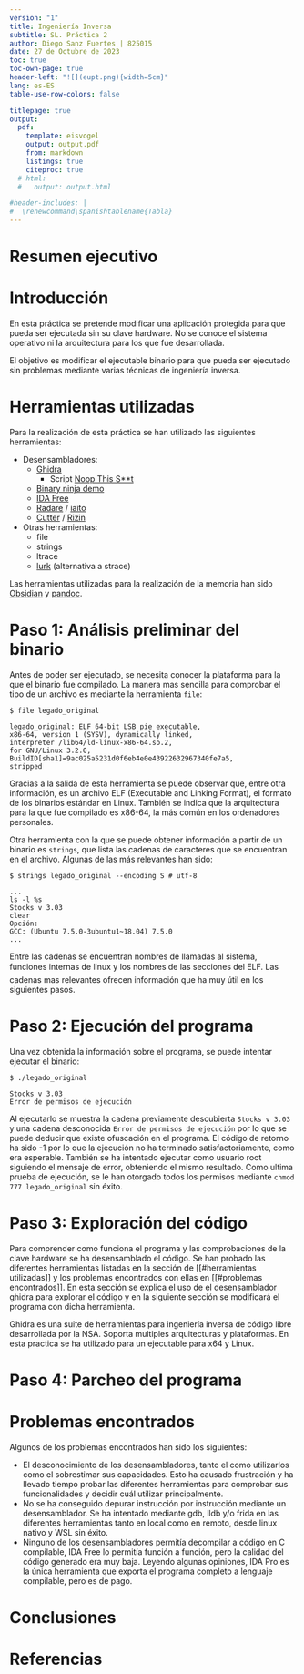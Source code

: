 ```yaml
---
version: "1"
title: Ingeniería Inversa
subtitle: SL. Práctica 2
author: Diego Sanz Fuertes | 825015
date: 27 de Octubre de 2023
toc: true
toc-own-page: true
header-left: "![](eupt.png){width=5cm}"
lang: es-ES
table-use-row-colors: false

titlepage: true
output:
  pdf:
    template: eisvogel
    output: output.pdf
    from: markdown
    listings: true
    citeproc: true
  # html:
  #   output: output.html

#header-includes: |
#  \renewcommand\spanishtablename{Tabla}
---
```


# Resumen ejecutivo


# Introducción

En esta práctica se pretende modificar una aplicación protegida para que pueda ser ejecutada sin su clave hardware. No se conoce el sistema operativo ni la arquitectura para los que fue desarrollada. 

El objetivo es modificar el ejecutable binario para que pueda ser ejecutado sin problemas mediante varias técnicas de ingeniería inversa.

# Herramientas utilizadas

Para la realización de esta práctica se han utilizado las siguientes herramientas:
+ Desensambladores:
	+ [Ghidra](https://ghidra-sre.org/)
		+ Script [Noop This S\*\*t](https://github.com/nullteilerfrei/reversing-class/blob/master/scripts/java/NopThisShit.java)
	+ [Binary ninja demo](https://binary.ninja/)
	+ [IDA Free](https://hex-rays.com/ida-free/)
	+ [Radare](https://www.radare.org/n/radare2.html) / [iaito](https://www.radare.org/n/iaito.html)
	+ [Cutter](https://cutter.re/) / [Rizin](https://rizin.re/)
+ Otras herramientas:
	+ file
	+ strings
	+ ltrace
	+ [lurk](https://github.com/JakWai01/lurk) (alternativa a strace)

Las herramientas utilizadas para la realización de la memoria han sido [Obsidian](https://obsidian.md/) y [pandoc](https://pandoc.org/).
# Paso 1: Análisis preliminar del binario

Antes de poder ser ejecutado, se necesita conocer la plataforma para la que el binario fue compilado. La manera mas sencilla para comprobar el tipo de un archivo es mediante la herramienta `file`:

```
$ file legado_original

legado_original: ELF 64-bit LSB pie executable, 
x86-64, version 1 (SYSV), dynamically linked, 
interpreter /lib64/ld-linux-x86-64.so.2, 
for GNU/Linux 3.2.0, 
BuildID[sha1]=9ac025a5231d0f6eb4e0e43922632967340fe7a5, 
stripped
```

Gracias a la salida de esta herramienta se puede observar que, entre otra información, es un archivo ELF (Executable and Linking Format), el formato de los binarios estándar en Linux. También se indica que la arquitectura para la que fue compilado es x86-64, la más común en los ordenadores personales.

Otra herramienta con la que se puede obtener información a partir de un binario es `strings`, que lista las cadenas de caracteres que se encuentran en el archivo. Algunas de las más relevantes han sido:

```
$ strings legado_original --encoding S # utf-8

...
ls -l %s
Stocks v 3.03
clear
Opción:
GCC: (Ubuntu 7.5.0-3ubuntu1~18.04) 7.5.0
...
```

Entre las cadenas se encuentran nombres de llamadas al sistema, funciones internas de linux y los nombres de las secciones del ELF. Las cadenas mas relevantes ofrecen información que ha muy útil en los siguientes pasos.

# Paso 2: Ejecución del programa

Una vez obtenida la información sobre el programa, se puede intentar ejecutar el binario: 

```
$ ./legado_original

Stocks v 3.03
Error de permisos de ejecución
```

Al ejecutarlo se muestra la cadena previamente descubierta `Stocks v 3.03` y una cadena desconocida `Error de permisos de ejecución` por lo que se puede deducir que existe ofuscación en el programa. El código de retorno ha sido -1 por lo que la ejecución no ha terminado satisfactoriamente, como era esperable. También se ha intentado ejecutar como usuario root siguiendo el mensaje de error, obteniendo el mismo resultado. Como ultima prueba de ejecución, se le han otorgado todos los permisos mediante `chmod 777 legado_original` sin éxito.

# Paso 3: Exploración del código

Para comprender como funciona el programa y las comprobaciones de la clave hardware se ha desensamblado el código. Se han probado las diferentes herramientas listadas en la sección de [[#herramientas utilizadas]] y los problemas encontrados con ellas en [[#problemas encontrados]]. En esta sección se explica el uso de el desensamblador ghidra para explorar el código y en la siguiente sección se modificará el programa con dicha herramienta.

Ghidra es una suite de herramientas para ingeniería inversa de código libre desarrollada por la NSA. Soporta multiples arquitecturas y plataformas. En esta practica se ha utilizado para un ejecutable para x64 y Linux.



# Paso 4: Parcheo del programa



# Problemas encontrados

Algunos de los problemas encontrados han sido los siguientes:
+ El desconocimiento de los desensambladores, tanto el como utilizarlos como el sobrestimar sus capacidades. Esto ha causado frustración y ha llevado tiempo probar las diferentes herramientas para comprobar sus funcionalidades y decidir cuál utilizar principalmente.
+ No se ha conseguido depurar instrucción por instrucción mediante un desensamblador. Se ha intentado mediante gdb, lldb y/o frida en las diferentes herramientas tanto en local como en remoto, desde linux nativo y WSL sin éxito.
+ Ninguno de los desensambladores permitía decompilar a código en C compilable, IDA Free lo permitía función a función, pero la calidad del código generado era muy baja. Leyendo algunas opiniones, IDA Pro es la única herramienta que exporta el programa completo a lenguaje compilable, pero es de pago. 

# Conclusiones


# Referencias

